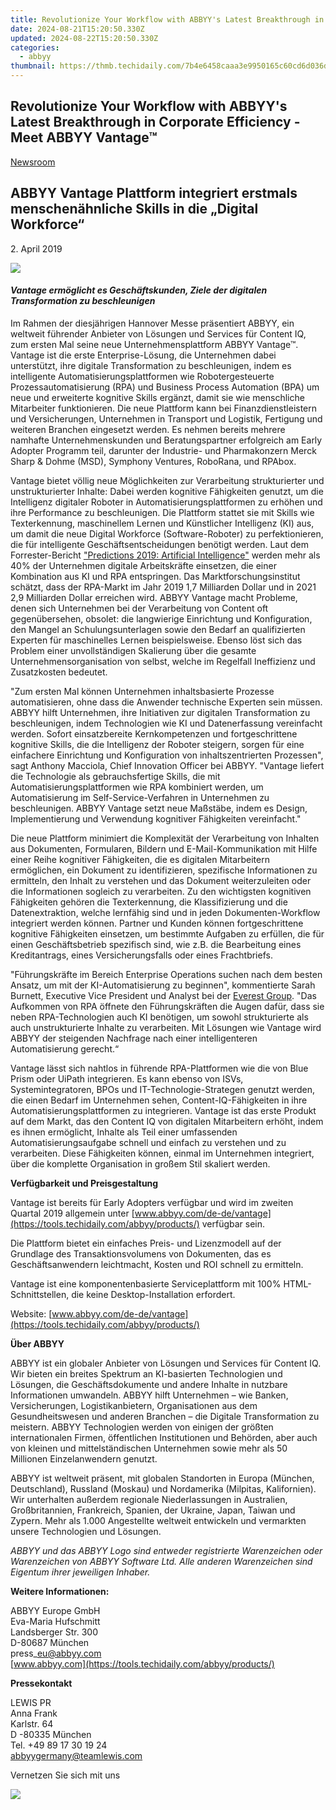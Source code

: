 ```yaml
---
title: Revolutionize Your Workflow with ABBYY's Latest Breakthrough in Corporate Efficiency - Meet ABBYY Vantage™
date: 2024-08-21T15:20:50.330Z
updated: 2024-08-22T15:20:50.330Z
categories:
  - abbyy
thumbnail: https://thmb.techidaily.com/7b4e6458caaa3e9950165c60cd6d036d2d81733c195f98fbf5326f59e3a1eeef.jpg
---
```


## Revolutionize Your Workflow with ABBYY's Latest Breakthrough in Corporate Efficiency - Meet ABBYY Vantage™

[Newsroom](https://tools.techidaily.com/abbyy/products/)

## ABBYY Vantage Plattform integriert erstmals menschenähnliche Skills in die „Digital Workforce“

2\. April 2019

![](https://content.abbyy.com/-/media/project/abbyy/abbyy/branchtemplates/shutterstock_1272462163_1296-x-729.jpg?h=729&iar=0&w=1296)

#### _Vantage ermöglicht es Geschäftskunden, Ziele der digitalen Transformation zu beschleunigen_

Im Rahmen der diesjährigen Hannover Messe präsentiert ABBYY, ein weltweit führender Anbieter von Lösungen und Services für Content IQ, zum ersten Mal seine neue Unternehmensplattform ABBYY Vantage™. Vantage ist die erste Enterprise-Lösung, die Unternehmen dabei unterstützt, ihre digitale Transformation zu beschleunigen, indem es intelligente Automatisierungsplattformen wie Robotergesteuerte Prozessautomatisierung (RPA) und Business Process Automation (BPA) um neue und erweiterte kognitive Skills ergänzt, damit sie wie menschliche Mitarbeiter funktionieren. Die neue Plattform kann bei Finanzdienstleistern und Versicherungen, Unternehmen in Transport und Logistik, Fertigung und weiteren Branchen eingesetzt werden. Es nehmen bereits mehrere namhafte Unternehmenskunden und Beratungspartner erfolgreich am Early Adopter Programm teil, darunter der Industrie- und Pharmakonzern Merck Sharp & Dohme (MSD), Symphony Ventures, RoboRana, und RPAbox.

Vantage bietet völlig neue Möglichkeiten zur Verarbeitung strukturierter und unstrukturierter Inhalte: Dabei werden kognitive Fähigkeiten genutzt, um die Intelligenz digitaler Roboter in Automatisierungsplattformen zu erhöhen und ihre Performance zu beschleunigen. Die Plattform stattet sie mit Skills wie Texterkennung, maschinellem Lernen und Künstlicher Intelligenz (KI) aus, um damit die neue Digital Workforce (Software-Roboter) zu perfektionieren, die für intelligente Geschäftsentscheidungen benötigt werden. Laut dem Forrester-Bericht ["Predictions 2019: Artificial Intelligence"](https://www.forrester.com/report/Predictions+2019+Artificial+Intelligence/-/E-RES144617 "Predictions 2019: Artificial Intelligence") werden mehr als 40% der Unternehmen digitale Arbeitskräfte einsetzen, die einer Kombination aus KI und RPA entspringen. Das Marktforschungsinstitut schätzt, dass der RPA-Markt im Jahr 2019 1,7 Milliarden Dollar und in 2021 2,9 Milliarden Dollar erreichen wird. ABBYY Vantage macht Probleme, denen sich Unternehmen bei der Verarbeitung von Content oft gegenübersehen, obsolet: die langwierige Einrichtung und Konfiguration, den Mangel an Schulungsunterlagen sowie den Bedarf an qualifizierten Experten für maschinelles Lernen beispielsweise. Ebenso löst sich das Problem einer unvollständigen Skalierung über die gesamte Unternehmensorganisation von selbst, welche im Regelfall Ineffizienz und Zusatzkosten bedeutet.

"Zum ersten Mal können Unternehmen inhaltsbasierte Prozesse automatisieren, ohne dass die Anwender technische Experten sein müssen. ABBYY hilft Unternehmen, ihre Initiativen zur digitalen Transformation zu beschleunigen, indem Technologien wie KI und Datenerfassung vereinfacht werden. Sofort einsatzbereite Kernkompetenzen und fortgeschrittene kognitive Skills, die die Intelligenz der Roboter steigern, sorgen für eine einfachere Einrichtung und Konfiguration von inhaltszentrierten Prozessen", sagt Anthony Macciola, Chief Innovation Officer bei ABBYY. "Vantage liefert die Technologie als gebrauchsfertige Skills, die mit Automatisierungsplattformen wie RPA kombiniert werden, um Automatisierung im Self-Service-Verfahren in Unternehmen zu beschleunigen. ABBYY Vantage setzt neue Maßstäbe, indem es Design, Implementierung und Verwendung kognitiver Fähigkeiten vereinfacht."

Die neue Plattform minimiert die Komplexität der Verarbeitung von Inhalten aus Dokumenten, Formularen, Bildern und E-Mail-Kommunikation mit Hilfe einer Reihe kognitiver Fähigkeiten, die es digitalen Mitarbeitern ermöglichen, ein Dokument zu identifizieren, spezifische Informationen zu ermitteln, den Inhalt zu verstehen und das Dokument weiterzuleiten oder die Informationen sogleich zu verarbeiten. Zu den wichtigsten kognitiven Fähigkeiten gehören die Texterkennung, die Klassifizierung und die Datenextraktion, welche lernfähig sind und in jeden Dokumenten-Workflow integriert werden können. Partner und Kunden können fortgeschrittene kognitive Fähigkeiten einsetzen, um bestimmte Aufgaben zu erfüllen, die für einen Geschäftsbetrieb spezifisch sind, wie z.B. die Bearbeitung eines Kreditantrags, eines Versicherungsfalls oder eines Frachtbriefs.

"Führungskräfte im Bereich Enterprise Operations suchen nach dem besten Ansatz, um mit der KI-Automatisierung zu beginnen", kommentierte Sarah Burnett, Executive Vice President und Analyst bei der [Everest Group](https://www.everestgrp.com/automating-content-centric-processes-ai-technology/ "Everest Group"). "Das Aufkommen von RPA öffnete den Führungskräften die Augen dafür, dass sie neben RPA-Technologien auch KI benötigen, um sowohl strukturierte als auch unstrukturierte Inhalte zu verarbeiten. Mit Lösungen wie Vantage wird ABBYY der steigenden Nachfrage nach einer intelligenteren Automatisierung gerecht.“

Vantage lässt sich nahtlos in führende RPA-Plattformen wie die von Blue Prism oder UiPath integrieren. Es kann ebenso von ISVs, Systemintegratoren, BPOs und IT-Technologie-Strategen genutzt werden, die einen Bedarf im Unternehmen sehen, Content-IQ-Fähigkeiten in ihre Automatisierungsplattformen zu integrieren. Vantage ist das erste Produkt auf dem Markt, das den Content IQ von digitalen Mitarbeitern erhöht, indem es ihnen ermöglicht, Inhalte als Teil einer umfassenden Automatisierungsaufgabe schnell und einfach zu verstehen und zu verarbeiten. Diese Fähigkeiten können, einmal im Unternehmen integriert, über die komplette Organisation in großem Stil skaliert werden.

  
**Verfügbarkeit und Preisgestaltung**

Vantage ist bereits für Early Adopters verfügbar und wird im zweiten Quartal 2019 allgemein unter [www.abbyy.com/de-de/vantage](https://tools.techidaily.com/abbyy/products/) verfügbar sein.

Die Plattform bietet ein einfaches Preis- und Lizenzmodell auf der Grundlage des Transaktionsvolumens von Dokumenten, das es Geschäftsanwendern leichtmacht, Kosten und ROI schnell zu ermitteln.

Vantage ist eine komponentenbasierte Serviceplattform mit 100% HTML-Schnittstellen, die keine Desktop-Installation erfordert.

Website: [www.abbyy.com/de-de/vantage](https://tools.techidaily.com/abbyy/products/)

  
**Über ABBYY**

ABBYY ist ein globaler Anbieter von Lösungen und Services für Content IQ. Wir bieten ein breites Spektrum an KI-basierten Technologien und Lösungen, die Geschäftsdokumente und andere Inhalte in nutzbare Informationen umwandeln. ABBYY hilft Unternehmen – wie Banken, Versicherungen, Logistikanbietern, Organisationen aus dem Gesundheitswesen und anderen Branchen – die Digitale Transformation zu meistern. ABBYY Technologien werden von einigen der größten internationalen Firmen, öffentlichen Institutionen und Behörden, aber auch von kleinen und mittelständischen Unternehmen sowie mehr als 50 Millionen Einzelanwendern genutzt.

ABBYY ist weltweit präsent, mit globalen Standorten in Europa (München, Deutschland), Russland (Moskau) und Nordamerika (Milpitas, Kalifornien). Wir unterhalten außerdem regionale Niederlassungen in Australien, Großbritannien, Frankreich, Spanien, der Ukraine, Japan, Taiwan und Zypern. Mehr als 1.000 Angestellte weltweit entwickeln und vermarkten unsere Technologien und Lösungen.

_ABBYY und das ABBYY Logo sind entweder registrierte Warenzeichen oder Warenzeichen von ABBYY Software Ltd. Alle anderen Warenzeichen sind Eigentum ihrer jeweiligen Inhaber._

  
**Weitere Informationen:**

ABBYY Europe GmbH  
Eva-Maria Hufschmitt  
Landsberger Str. 300  
D-80687 München  
press\_eu@abbyy.com  
[www.abbyy.com](https://tools.techidaily.com/abbyy/products/)

**Pressekontakt**

LEWIS PR  
Anna Frank  
Karlstr. 64  
D -80335 München  
Tel. +49 89 17 30 19 24  
[abbyygermany@teamlewis.com](https://tools.techidaily.com/abbyy/products/)

Vernetzen Sie sich mit uns

<ins class="adsbygoogle"
     style="display:block"
     data-ad-format="autorelaxed"
     data-ad-client="ca-pub-7571918770474297"
     data-ad-slot="1223367746"></ins>



<ins class="adsbygoogle"
     style="display:block"
     data-ad-client="ca-pub-7571918770474297"
     data-ad-slot="8358498916"
     data-ad-format="auto"
     data-full-width-responsive="true"></ins>

<!-- affiliate ads begin -->
<a href="https://estore.winxdvd.com/order/checkout.php?PRODS=1412049&QTY=1&AFFILIATE=108875&CART=1"><img src="https://www.winxdvd.com/affiliate/new-banner/pt-200x200.jpg" border="0"></a>
<!-- affiliate ads end -->